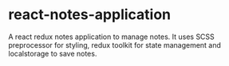 # react-notes-application
A react redux notes application to manage notes. It uses SCSS preprocessor for styling, redux toolkit for state management and localstorage to save notes.
